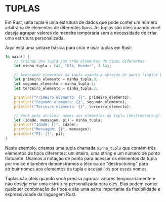 # TUPLAS
Em Rust, uma tupla é uma estrutura de dados que pode conter um número arbitrário de elementos de diferentes tipos. As tuplas são úteis quando você deseja agrupar valores de maneira temporária sem a necessidade de criar uma estrutura personalizada.

Aqui está uma sintaxe básica para criar e usar tuplas em Rust:

```rust
fn main() {
    // Criando uma tupla com três elementos de tipos diferentes
    let minha_tupla = (42, "Olá, Mundo!", 3.14);

    // Acessando elementos da tupla usando a notação de ponto (índice baseado em zero)
    let primeiro_elemento = minha_tupla.0;
    let segundo_elemento = minha_tupla.1;
    let terceiro_elemento = minha_tupla.2;

    println!("Primeiro elemento: {}", primeiro_elemento);
    println!("Segundo elemento: {}", segundo_elemento);
    println!("Terceiro elemento: {}", terceiro_elemento);

    // Você pode atribuir nomes aos elementos da tupla (destructuring)
    let (idade, mensagem, pi) = minha_tupla;
    println!("Idade: {}", idade);
    println!("Mensagem: {}", mensagem);
    println!("PI: {}", pi);
}
```

Neste exemplo, criamos uma tupla chamada `minha_tupla` que contém três elementos de tipos diferentes: um inteiro, uma string e um número de ponto flutuante. Usamos a notação de ponto para acessar os elementos da tupla por índice e também demonstramos a técnica de "destructuring" para atribuir nomes aos elementos da tupla e acessá-los por esses nomes.

Tuplas são úteis quando você precisa agrupar valores temporariamente e não deseja criar uma estrutura personalizada para eles. Elas podem conter qualquer combinação de tipos e são uma parte importante da flexibilidade e expressividade da linguagem Rust.